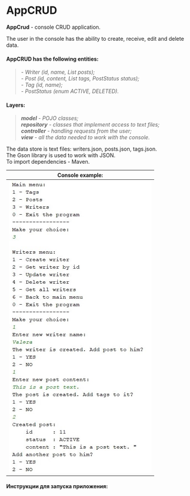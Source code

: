# AppCRUD

**AppCrud** - console CRUD application.

The user in the console has the ability to create, receive, edit and delete data.

#### AppCRUD has the following entities:  
>*- Writer (id, name, List<Post> posts);*  
*- Post (id, content, List<Tag> tags, PostStatus status);*   
*- Tag (id, name);*  
*- PostStatus (enum ACTIVE, DELETED).*

#### Layers:     
> ***model*** - *POJO classes;*   
***repository*** - *classes that implement access to text files;*   
***controller*** - *handling requests from the user;*   
***view*** - *all the data needed to work with the console.*   

The data store is text files: writers.json, posts.json, tags.json.  
The Gson library is used to work with JSON.  
To import dependencies - Maven.

| Console example: |
|:----:|
| ![screen](screen.jpg) |

#### Инструкции для запуска приложения:

